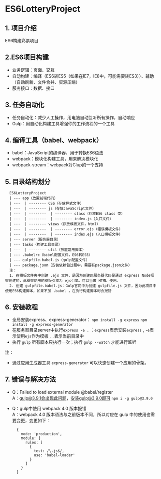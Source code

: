 # ES6LotteryProject

## 1. 项目介绍
ES6构建彩票项目

## 2.ES6项目构建

+ 业务逻辑：页面、交互
+ 自动构建：编译（ES6转ES5（如果在IE7，IE8中，可能需要转ES3））、辅助（自动刷新、文件合并、资源压缩）
+ 服务接口：数据、接口

## 3. 任务自动化

+ 任务自动化：减少人工操作，用电脑自动监听所有操作，自动响应
+ Gulp：用自动化构建工具增强你的工作流程的一个工具

## 4. 编译工具（babel、webpack）

+ babel：JavaScript的编译器，用于转换ES6语法
+ webpack：模块化构建工具，用来解决模块化
+ webpack-stream：webpack对Glup的一个支持

## 5. 目录结构划分

``` text
  ES6LotteryProject  
  | --- app（放置前端代码）  
  | ---  | -------- CSS（存放样式文件）  
  | ---  | -------- js（存放JavaScript文件）  
  | ---  | --------  | -------- class（存放ES6 class 类）  
  | ---  | --------  | -------- index.js（入口文件）  
  | ---  | -------- views（存放模板文件，html）
  | ---  | --------  | -------- error.ejs（错误模板文件）
  | ---  | --------  | -------- index.ejs（入口模板文件）
  | --- server（服务器目录）
  | --- tasks（构建工具目录）
  | ---  | -------- util（放置常用脚本）
  | --- .babelrc（babel配置文件，ES6转ES5）
  | --- gulpfile.babel.js（gulp配置文件）
  | --- package.json（安装依赖包过程中，需要有package.json文件）
  注：
  1. 在模板文件夹中创建 .ejs 文件，是因为创建的服务器代码是通过 express Node框架创建的，此框架使用的模板引擎为 ejs引擎。可以当做 HTML 使用。
  2. 创建 gulpfile.babel.js：Gulp官网中为创建 gulpfile.js 文件，因为此项目中使用ES6构建脚本，如果不加 .babel ，在执行构建脚本时会报错
```

## 6. 安装教程

+ 全局安装express、express-generator： `npm install -g express` `npm install -g express-generator`
+ 在服务器目录server中执行`express -e .` ：`express`表示安装`express` , `-e`表示使用`ejs`作为模板 , `.`表示当前目录中
+ 执行 `gulp` 所有脚本只执行一次；执行 `gulp --watch` 才能进行监听

注：

+ 通过应用生成器工具 `express-generator` 可以快速创建一个应用的骨架。

## 7. 错误与解决方法

+ Q：Failed to load external module @babel/register  
  A：gulp@3.9.1会出现此问题，安装gulp@3.9.0即可 `npm i -g gulp@3.9.0`
+ Q：gulp中使用 webpack 4.0 版本报错  
  A：webpack 4.0 版本语法与之前版本不同，所以对应在 gulp 中的使用也需要变更，变更如下：

  ``` text
    {
      mode: 'production',
      module: {
        rules: [
          {
            test: /\.js$/,
            use: 'babel-loader'
          }
        ]
      }
    }
  ```